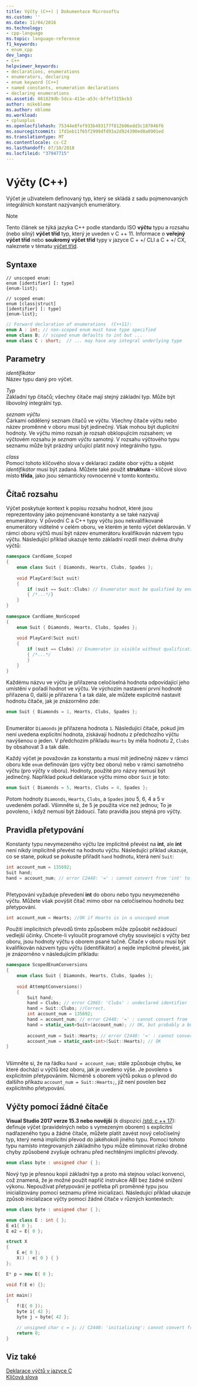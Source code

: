 ```yaml
---
title: Výčty (C++) | Dokumentace Microsoftu
ms.custom: ''
ms.date: 11/04/2016
ms.technology:
- cpp-language
ms.topic: language-reference
f1_keywords:
- enum_cpp
dev_langs:
- C++
helpviewer_keywords:
- declarations, enumerations
- enumerators, declaring
- enum keyword [C++]
- named constants, enumeration declarations
- declaring enumerations
ms.assetid: 081829db-5dca-411e-a53c-bffef315bcb3
author: mikeblome
ms.author: mblome
ms.workload:
- cplusplus
ms.openlocfilehash: 75344e8fef933b493177f812b06edd3c187046f6
ms.sourcegitcommit: 1fd1eb11f65f2999dfd93a2d924390ed0a0901ed
ms.translationtype: MT
ms.contentlocale: cs-CZ
ms.lasthandoff: 07/10/2018
ms.locfileid: "37947715"
---
```

# <a name="enumerations-c"></a>Výčty (C++)
Výčet je uživatelem definovaný typ, který se skládá z sadu pojmenovaných integrálních konstant nazývaných enumerátory.  
  
> [!NOTE]
>  Tento článek se týká jazyka C++ podle standardu ISO **výčtu** typu a rozsahu (nebo silný) **výčet tříd** typ, který je uveden v C ++ 11. Informace o **veřejný výčet tříd** nebo **soukromý výčet tříd** typy v jazyce C + +/ CLI a C + +/ CX, naleznete v tématu [výčet tříd](../windows/enum-class-cpp-component-extensions.md).  
  
## <a name="syntax"></a>Syntaxe  
  
```  
// unscoped enum:  
enum [identifier] [: type]  
{enum-list};   
  
// scoped enum:  
enum [class|struct]   
[identifier] [: type]   
{enum-list};  
```  
  
```cpp 
// Forward declaration of enumerations  (C++11):  
enum A : int; // non-scoped enum must have type specified
enum class B; // scoped enum defaults to int but ...
enum class C : short;  // ... may have any integral underlying type
```  
  
## <a name="parameters"></a>Parametry  
 *identifikátor*  
 Název typu daný pro výčet.  
  
 *Typ*  
 Základní typ čítačů; všechny čítače mají stejný základní typ. Může být libovolný integrální typ.  
  
 *seznam výčtu*  
 Čárkami oddělený seznam čítačů ve výčtu. Všechny čítače výčtu nebo název proměnné v oboru musí být jedinečný. Však mohou být duplicitní hodnoty. Ve výčtu mimo rozsah je rozsah obklopujícím rozsahem; ve výčtovém rozsahu je *seznam výčtu* samotný.  V rozsahu výčtového typu seznamu může být prázdný určující platit nový integrálního typu.
  
 *class*  
 Pomocí tohoto klíčového slova v deklaraci zadáte obor výčtu a objekt *identifikátor* musí být zadaná. Můžete také použít **struktura** – klíčové slovo místo **třída**, jako jsou sémanticky rovnocenné v tomto kontextu.  
  
## <a name="enumerator-scope"></a>Čítač rozsahu  
 Výčet poskytuje kontext k popisu rozsahu hodnot, které jsou reprezentovány jako pojmenované konstanty a se také nazývají enumerátory. V původní C a C++ typy výčtu jsou nekvalifikované enumerátory viditelné v celém oboru, ve kterém je tento výčet deklarován. V rámci oboru výčtů musí být název enumerátoru kvalifikován názvem typu výčtu. Následující příklad ukazuje tento základní rozdíl mezi dvěma druhy výčtů:  
  
```cpp  
namespace CardGame_Scoped  
{  
    enum class Suit { Diamonds, Hearts, Clubs, Spades };  
  
    void PlayCard(Suit suit)  
    {  
        if (suit == Suit::Clubs) // Enumerator must be qualified by enum type  
        { /*...*/}  
    }  
}  
  
namespace CardGame_NonScoped  
{  
    enum Suit { Diamonds, Hearts, Clubs, Spades };  
  
    void PlayCard(Suit suit)  
    {  
        if (suit == Clubs) // Enumerator is visible without qualification  
        { /*...*/  
        }  
    }  
}  
```  
  
 Každému názvu ve výčtu je přiřazena celočíselná hodnota odpovídající jeho umístění v pořadí hodnot ve výčtu. Ve výchozím nastavení první hodnotě přiřazena 0, další je přiřazena 1 a tak dále, ale můžete explicitně nastavit hodnotu čítače, jak je znázorněno zde:  
  
```cpp  
enum Suit { Diamonds = 1, Hearts, Clubs, Spades };  
  
```  
  
 Enumerátor `Diamonds` je přiřazena hodnota `1`. Následující čítače, pokud jim není uvedena explicitní hodnota, získávají hodnotu z předchozího výčtu navýšenou o jeden. V předchozím příkladu `Hearts` by měla hodnotu 2, `Clubs` by obsahovat 3 a tak dále.  
  
 Každý výčet je považován za konstantu a musí mít jedinečný název v rámci oboru kde `enum` definován (pro výčty bez oboru) nebo v rámci samotného výčtu (pro výčty v oboru). Hodnoty, použité pro názvy nemusí být jedinečný. Například pokud deklarace výčtu mimo obor `Suit` je toto:  
  
```cpp  
enum Suit { Diamonds = 5, Hearts, Clubs = 4, Spades };  
```  
  
 Potom hodnoty `Diamonds`, `Hearts`, `Clubs`, a `Spades` jsou 5, 6, 4 a 5 v uvedeném pořadí. Všimněte si, že 5 je použita více než jednou; To je povoleno, i když nemusí být žádoucí. Tato pravidla jsou stejná pro výčty.  
  
 ## <a name="casting-rules"></a>Pravidla přetypování  
  
 Konstanty typu nevymezeného výčtu lze implicitně převést na **int**, ale **int** není nikdy implicitně převést na hodnotu výčtu. Následující příklad ukazuje, co se stane, pokud se pokusíte přiřadit `hand` hodnotu, která není `Suit`:  
  
```cpp  
int account_num = 135692;  
Suit hand;  
hand = account_num; // error C2440: '=' : cannot convert from 'int' to 'Suit'  
  
```  
  
 Přetypování vyžaduje převedení **int** do oboru nebo typu nevymezeného výčtu. Můžete však povýšit čítač mimo obor na celočíselnou hodnotu bez přetypování.  
  
```cpp  
int account_num = Hearts; //OK if Hearts is in a unscoped enum  
```  
  
 Použití implicitních převodů tímto způsobem může způsobit nežádoucí vedlejší účinky. Chcete-li vyloučit programové chyby související s výčty bez oboru, jsou hodnoty výčtu s oborem psané tučně. Čítače v oboru musí být kvalifikován názvem typu výčtu (identifikátor) a nejde implicitně převést, jak je znázorněno v následujícím příkladu:  
  
```cpp  
namespace ScopedEnumConversions  
{  
    enum class Suit { Diamonds, Hearts, Clubs, Spades };  
  
    void AttemptConversions()  
    {  
        Suit hand;   
        hand = Clubs; // error C2065: 'Clubs' : undeclared identifier  
        hand = Suit::Clubs; //Correct.  
        int account_num = 135692;  
        hand = account_num; // error C2440: '=' : cannot convert from 'int' to 'Suit'  
        hand = static_cast<Suit>(account_num); // OK, but probably a bug!!!  
  
        account_num = Suit::Hearts; // error C2440: '=' : cannot convert from 'Suit' to 'int'  
        account_num = static_cast<int>(Suit::Hearts); // OK  
}  
  
```  
  
 Všimněte si, že na řádku `hand = account_num;` stále způsobuje chybu, ke které dochází u výčtů bez oboru, jak je uvedeno výše. Je povoleno s explicitním přetypováním. Nicméně s oborem výčtů pokus o převod do dalšího příkazu `account_num = Suit::Hearts;`, již není povolen bez explicitního přetypování. 

## <a name="enums-with-no-enumerators"></a>Výčty pomocí žádné čítače
**Visual Studio 2017 verze 15.3 nebo novější** (k dispozici [/std: c ++ 17](../build/reference/std-specify-language-standard-version.md)): definuje výčet (pravidelných nebo s vymezeným oborem) s explicitní nadřazeného typu a žádné čítače, můžete platit zavést nový celočíselný typ, který nemá implicitní převod do jakéhokoli jiného typu. Pomocí tohoto typu namísto integrovaných základního typu může eliminovat riziko drobné chyby způsobené zvyšuje ochranu před nechtěnými implicitní převody.  


```cpp
enum class byte : unsigned char { };
```

Nový typ je přesnou kopii základní typ a proto má stejnou volací konvenci, což znamená, že je možné použít napříč instrukce ABI bez žádné snížení výkonu. Nepoužívat přetypování je potřeba při proměnné typu jsou inicializovány pomocí seznamu přímé inicializaci. Následující příklad ukazuje způsob inicializace výčty pomocí žádné čítače v různých kontextech:

```cpp
enum class byte : unsigned char { };

enum class E : int { };
E e1{ 0 };
E e2 = E{ 0 };

struct X 
{
    E e{ 0 };
    X() : e{ 0 } { }
};

E* p = new E{ 0 }; 

void f(E e) {};

int main()
{
    f(E{ 0 });
    byte i{ 42 };
    byte j = byte{ 42 };

    // unsigned char c = j; // C2440: 'initializing': cannot convert from 'byte' to 'unsigned char'
    return 0;
}
``` 
  
## <a name="see-also"></a>Viz také  
 [Deklarace výčtů v jazyce C](../c-language/c-enumeration-declarations.md)   
 [Klíčová slova](../cpp/keywords-cpp.md)